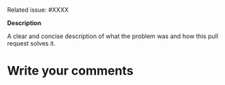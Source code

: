 Related issue: #XXXX

**Description**

A clear and concise description of what the problem was and how this pull request solves it.

# Write your comments